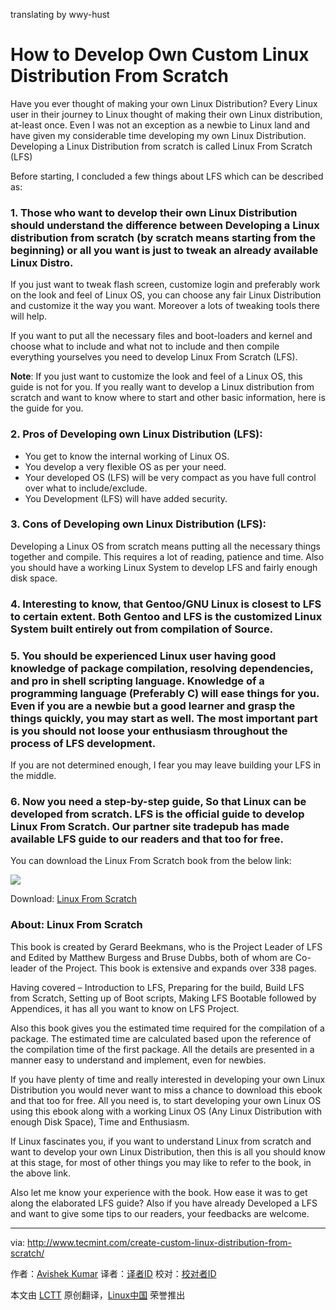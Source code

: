 translating by wwy-hust

How to Develop Own Custom Linux Distribution From Scratch
================================================================================
Have you ever thought of making your own Linux Distribution? Every Linux user in their journey to Linux thought of making their own Linux distribution, at-least once. Even I was not an exception as a newbie to Linux land and have given my considerable time developing my own Linux Distribution. Developing a Linux Distribution from scratch is called Linux From Scratch (LFS)

Before starting, I concluded a few things about LFS which can be described as:

### 1. Those who want to develop their own Linux Distribution should understand the difference between Developing a Linux distribution from scratch (by scratch means starting from the beginning) or all you want is just to tweak an already available Linux Distro. ###

If you just want to tweak flash screen, customize login and preferably work on the look and feel of Linux OS, you can choose any fair Linux Distribution and customize it the way you want. Moreover a lots of tweaking tools there will help.

If you want to put all the necessary files and boot-loaders and kernel and choose what to include and what not to include and then compile everything yourselves you need to develop Linux From Scratch (LFS).

**Note**: If you just want to customize the look and feel of a Linux OS, this guide is not for you. If you really want to develop a Linux distribution from scratch and want to know where to start and other basic information, here is the guide for you.

### 2. Pros of Developing own Linux Distribution (LFS): ###

- You get to know the internal working of Linux OS.
- You develop a very flexible OS as per your need.
- Your developed OS (LFS) will be very compact as you have full control over what to include/exclude.
- You Development (LFS) will have added security.

### 3. Cons of Developing own Linux Distribution (LFS): ###

Developing a Linux OS from scratch means putting all the necessary things together and compile. This requires a lot of reading, patience and time. Also you should have a working Linux System to develop LFS and fairly enough disk space.

### 4. Interesting to know, that Gentoo/GNU Linux is closest to LFS to certain extent. Both Gentoo and LFS is the customized Linux System built entirely out from compilation of Source. ###

### 5. You should be experienced Linux user having good knowledge of package compilation, resolving dependencies, and pro in shell scripting language. Knowledge of a programming language (Preferably C) will ease things for you. Even if you are a newbie but a good learner and grasp the things quickly, you may start as well. The most important part is you should not loose your enthusiasm throughout the process of LFS development. ###

If you are not determined enough, I fear you may leave building your LFS in the middle.

### 6. Now you need a step-by-step guide, So that Linux can be developed from scratch. LFS is the official guide to develop Linux From Scratch. Our partner site tradepub has made available LFS guide to our readers and that too for free. ###

You can download the Linux From Scratch book from the below link:

[![](http://www.tecmint.com/wp-content/uploads/2015/05/Linux-From-Scratch.gif)][1]

Download: [Linux From Scratch][1]

### About: Linux From Scratch ###

This book is created by Gerard Beekmans, who is the Project Leader of LFS and Edited by Matthew Burgess and Bruse Dubbs, both of whom are Co-leader of the Project. This book is extensive and expands over 338 pages.

Having covered – Introduction to LFS, Preparing for the build, Build LFS from Scratch, Setting up of Boot scripts, Making LFS Bootable followed by Appendices, it has all you want to know on LFS Project.

Also this book gives you the estimated time required for the compilation of a package. The estimated time are calculated based upon the reference of the compilation time of the first package. All the details are presented in a manner easy to understand and implement, even for newbies.

If you have plenty of time and really interested in developing your own Linux Distribution you would never want to miss a chance to download this ebook and that too for free. All you need is, to start developing your own Linux OS using this ebook along with a working Linux OS (Any Linux Distribution with enough Disk Space), Time and Enthusiasm.

If Linux fascinates you, if you want to understand Linux from scratch and want to develop your own Linux Distribution, then this is all you should know at this stage, for most of other things you may like to refer to the book, in the above link.

Also let me know your experience with the book. How ease it was to get along the elaborated LFS guide? Also if you have already Developed a LFS and want to give some tips to our readers, your feedbacks are welcome.

--------------------------------------------------------------------------------

via: http://www.tecmint.com/create-custom-linux-distribution-from-scratch/

作者：[Avishek Kumar][a]
译者：[译者ID](https://github.com/译者ID)
校对：[校对者ID](https://github.com/校对者ID)

本文由 [LCTT](https://github.com/LCTT/TranslateProject) 原创翻译，[Linux中国](https://linux.cn/) 荣誉推出

[a]:http://www.tecmint.com/author/avishek/
[1]:http://tecmint.tradepub.com/free/w_linu01/prgm.cgi
